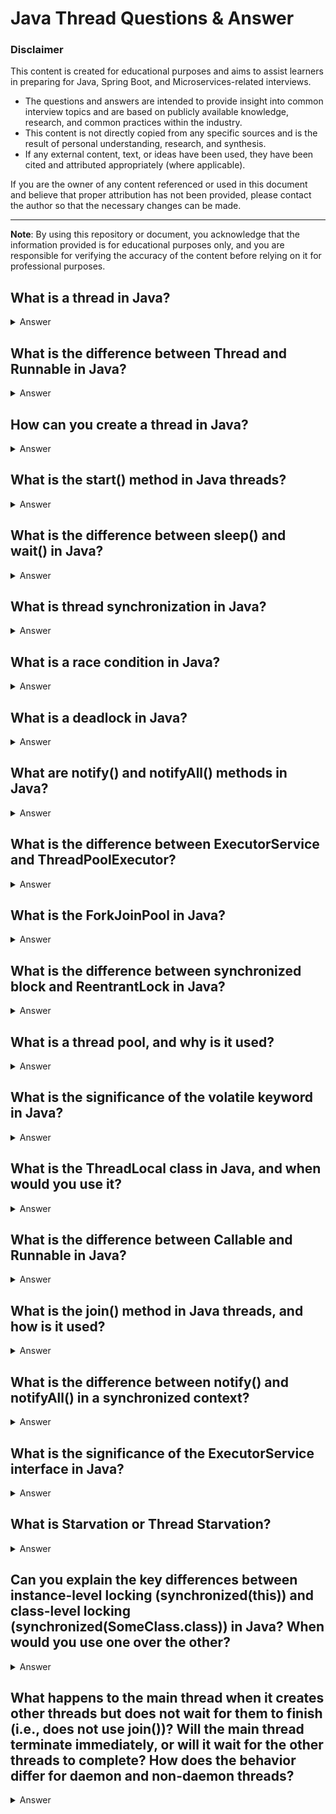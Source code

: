 # Java Thread Questions & Answer

### Disclaimer

This content is created for educational purposes and aims to assist learners in preparing for Java, Spring Boot, and
Microservices-related interviews.

- The questions and answers are intended to provide insight into common interview topics and are based on publicly
  available knowledge, research, and common practices within the industry.
- This content is not directly copied from any specific sources and is the result of personal understanding, research,
  and synthesis.
- If any external content, text, or ideas have been used, they have been cited and attributed appropriately (where
  applicable).

If you are the owner of any content referenced or used in this document and believe that proper attribution has not been
provided, please contact the author so that the necessary changes can be made.

---

**Note**: By using this repository or document, you acknowledge that the information provided is for educational
purposes only, and you are responsible for verifying the accuracy of the content before relying on it for professional
purposes.


## What is a thread in Java?
<details>
<summary>Answer</summary>

- A thread in Java is a lightweight process that allows the program to perform multiple tasks concurrently. 
- Java provides built-in support for multithreading, which enables developers to write programs that can execute multiple threads simultaneously.

- Threads in Java are implemented using the Thread class or implementing the Runnable interface. 
- Each thread has its own stack, program counter, and local variables, but they share the heap space.

</details>

## What is the difference between Thread and Runnable in Java?
<details>
<summary>Answer</summary>

- **Thread:** A Thread class represents a thread of execution in a program. You can either create a new Thread object and override its run() method, or pass a Runnable object to the Thread constructor.
- **Runnable:** A Runnable is a functional interface with a single method run(), representing a task that can be executed by a thread. Implementing Runnable allows for more flexibility because you can pass the same Runnable task to multiple threads.

**Key Differences:**
- Thread is a class, whereas Runnable is an interface.
- Runnable allows for better code separation and reusability since it doesn't require extending the Thread class.

</details>

## How can you create a thread in Java?
<details>
<summary>Answer</summary>

**There are two ways to create a thread in Java:**

- By extending the Thread class:

```java
class MyThread extends Thread {
    @Override
    public void run() {
        System.out.println("Thread is running");
    }
}

public class Main {
    public static void main(String[] args) {
        MyThread t = new MyThread();
        t.start(); // Start the thread
    }
}

```

- By implementing the Runnable interface:

```java
class MyRunnable implements Runnable {
    @Override
    public void run() {
        System.out.println("Thread is running");
    }
}

public class Main {
    public static void main(String[] args) {
        Runnable r = new MyRunnable();
        Thread t = new Thread(r);
        t.start(); // Start the thread
    }
}

```
</details>


## What is the start() method in Java threads?
<details>
<summary>Answer</summary>

- The start() method in Java is used to initiate the execution of a thread. 
- When you invoke start(), a new thread is created, and the run() method is executed in that thread. 
- It is important to note that start() should only be called once on a thread object. 
- Calling run() directly would just execute it in the current thread, not a new thread.

```java
Thread thread = new Thread();
thread.start(); // This calls the run() method in a new thread

```

</details>

## What is the difference between sleep() and wait() in Java?
<details>
<summary>Answer</summary>
 
- sleep(long millis): This method is a static method of the Thread class, and it pauses the current thread for a specified number of milliseconds. 
- The thread is paused and doesn't hold any locks.

```java
Thread.sleep(1000); // Sleeps for 1 second

```
- **wait():**
  - This method is defined in the Object class and must be called from within a synchronized block. 
  - It makes the current thread release the lock and enter the waiting state until another thread notifies it using notify() or notifyAll().

```java
synchronized(obj) {
    obj.wait(); // Causes the current thread to wait
}

```
</details>

## What is thread synchronization in Java?
<details>
<summary>Answer</summary>

- Thread synchronization in Java is the mechanism that ensures that only one thread can access a critical section (a block of code) at a time. 
- This is important to avoid data inconsistency when multiple threads modify shared data simultaneously.

**You can achieve synchronization by using:**
- Synchronized methods:

```java
public synchronized void method() {
    // synchronized code block
}

```

- Using Synchronized blocks:

```java
public void method() {
    synchronized(this) {
        // critical section
    }
}

```
- By synchronizing methods or blocks, we ensure that only one thread can execute them at a time, preventing race conditions.
</details>

## What is a race condition in Java?
<details>
<summary>Answer</summary>

- A race condition occurs when two or more threads try to access and modify shared resources concurrently, leading to inconsistent or unexpected results. 
- This happens when thread synchronization is not properly managed.

```java
class Counter {
    private int count = 0;

    public void increment() {
        count++; // Non-synchronized method may cause race condition
    }
}

```

- In this case, multiple threads calling the increment() method simultaneously may cause the value of count to be incorrect.
- To avoid race conditions, we use synchronization to ensure that only one thread can access the critical section at a time.

</details>

## What is a deadlock in Java?
<details>
<summary>Answer</summary>

- Deadlock is a situation in multithreading where two or more threads are blocked forever because they are waiting for each other to release resources that they need.

**Deadlock occurs when:**

    - Thread 1 holds lock A and waits for lock B.
    - Thread 2 holds lock B and waits for lock A.

**To prevent deadlocks, we can:**
- Use a timeout for acquiring locks (e.g., ReentrantLock with tryLock()).
- Always acquire locks in the same order.

</details>

## What are notify() and notifyAll() methods in Java?
<details>
<summary>Answer</summary>

- Both notify() and notifyAll() are used to wake up threads that are waiting on an object’s monitor.

**notify():**
- Wakes up a single thread that is waiting on the object's monitor (if any threads are waiting). If multiple threads are waiting, it is not guaranteed which thread will be awakened.

**notifyAll():**
- Wakes up all the threads that are waiting on the object's monitor.


```java
synchronized (obj) {
    obj.notify(); // or obj.notifyAll();
}

```

</details>


## What is the difference between ExecutorService and ThreadPoolExecutor?
<details>
<summary>Answer</summary>

**ExecutorService:**
- An interface that provides a higher-level replacement for the Thread class. 
- It provides methods for managing and controlling thread execution, such as submit(), shutdown(), and invokeAll().

**ThreadPoolExecutor:**
- A concrete implementation of the ExecutorService interface. 
- It provides a pool of threads to execute tasks concurrently. 
- The ThreadPoolExecutor can be configured with various parameters like core pool size, maximum pool size, and the queue used for holding tasks.

```java
ExecutorService executor = Executors.newFixedThreadPool(10);
executor.submit(() -> {
    // task code
});
executor.shutdown();

```
</details>


## What is the ForkJoinPool in Java?
<details>
<summary>Answer</summary>

- The ForkJoinPool is a specialized implementation of ExecutorService designed to work efficiently with tasks that can be divided into smaller subtasks recursively. 
- It is useful for parallelizing divide-and-conquer algorithms.
- ForkJoinPool uses a work-stealing algorithm, where idle threads can "steal" tasks from other threads, improving resource utilization.

Example of using ForkJoinPool:

```java
ForkJoinPool forkJoinPool = new ForkJoinPool();
forkJoinPool.submit(() -> {
    // divide-and-conquer task
});

```

</details>


## What is the difference between synchronized block and ReentrantLock in Java?
<details>
<summary>Answer</summary>

Both synchronized block and ReentrantLock are used to achieve thread synchronization, but they differ in terms of flexibility and features.

- **synchronized block:**
  - Simpler and easier to use.
  - Implicitly locks the object, and the lock is automatically released when the block is exited (either normally or via an exception).
  - Cannot try to acquire a lock with a timeout.
  - Works only with intrinsic locks (objects).

```java
synchronized (lockObject) {
    // synchronized code
}

```

- **ReentrantLock**:
  - A more advanced and flexible alternative to synchronized.
  - Provides additional functionality like tryLock(), lockInterruptibly(), and newCondition().
  - You must manually release the lock using unlock().
  - Allows for fair locking (threads can acquire the lock in the order they request it) via the ReentrantLock(true) constructor.

```java
ReentrantLock lock = new ReentrantLock();
try {
    lock.lock();
    // critical section
} finally {
    lock.unlock();
}

```

</details>


## What is a thread pool, and why is it used?

<details>
<summary>Answer</summary>

- A thread pool is a collection of pre-instantiated worker threads that are ready to execute tasks. 
- Instead of creating a new thread every time a task is executed (which can be inefficient), tasks are submitted to the thread pool, where they are assigned to available threads.

**Advantages of using a thread pool:**
- Improved performance: Avoids the overhead of repeatedly creating and destroying threads.
- Resource management: Limits the number of threads, preventing resource exhaustion.
- Better resource utilization: Threads in a pool can be reused, making it more efficient in managing threads.


Java provides the ExecutorService interface, which is implemented by classes such as ThreadPoolExecutor and factory methods like Executors.newFixedThreadPool().

```java
ExecutorService executor = Executors.newFixedThreadPool(10);
executor.submit(() -> {
    // task code
});

```

</details>

## What is the significance of the volatile keyword in Java?
<details>
<summary>Answer</summary>

- The volatile keyword in Java is used to indicate that a variable’s value can be changed by different threads concurrently. When a field is declared volatile, it ensures that:
  - **Visibility**
    - The value of the variable is always visible to all threads. This means when one thread modifies the value of a volatile variable, the new value is immediately visible to other threads.
  - **Atomicity**
    -  For simple types like boolean, int, etc., access to volatile variables is atomic (for example, reading and writing a volatile int is atomic). However, compound actions like i++ are not atomic and still require synchronization.

```java
private volatile boolean flag = false;

public void updateFlag() {
    flag = true; // This change will be visible to all threads immediately
}

```

- The volatile keyword should not be used as a replacement for proper synchronization, but it can be helpful for flags or state variables that are frequently checked but not modified in complex ways.


</details>


## What is the ThreadLocal class in Java, and when would you use it?
<details>
<summary>Answer</summary>

- The ThreadLocal class provides thread-local variables, which means each thread accessing a ThreadLocal variable gets its own copy of the variable. 
- This ensures that one thread cannot see or modify the value of a variable that is used by another thread.
- Each thread can have its own independent copy of a variable, which eliminates the need for synchronization.
- **Usage**
  -  It's useful when you need to store data that is thread-specific (e.g., database connections or user session data). 
  - This way, no synchronization is needed since each thread accesses its own isolated copy.

```java
ThreadLocal<Integer> threadLocal = ThreadLocal.withInitial(() -> 1);

public void someMethod() {
    Integer value = threadLocal.get();
    System.out.println(value);
    threadLocal.set(value + 1);
}

```
- Each thread will have its own value that is stored in ThreadLocal.

</details>


## What is the difference between Callable and Runnable in Java?
<details>
<summary>Answer</summary>

**Runnable**:
- Represents a task that can be executed by a thread.
- The run() method does not return a result and cannot throw a checked exception.
- It is mainly used for tasks that do not need to return a value or throw exceptions.

```java
Runnable task = () -> {
    System.out.println("Task is running");
};

```

**Callable**:
- Similar to Runnable, but it can return a result and throw a checked exception.
- The call() method returns a result (wrapped in a Future), which can be accessed later using Future.get().

```java
Callable<Integer> task = () -> {
    return 123;
};
ExecutorService executor = Executors.newFixedThreadPool(1);
Future<Integer> result = executor.submit(task);
Integer value = result.get();  // This will return 123

```

- Callable is useful when you need to get a result from the task or handle exceptions during execution.

</details>


##  What is the join() method in Java threads, and how is it used?
<details>
<summary>Answer</summary>

- The join() method allows one thread to wait for the completion of another thread. 
- When join() is called on a thread, the calling thread (usually the main thread) pauses until the thread on which join() was called finishes executing.
- Usage: It's useful when you need to ensure that one thread has completed its execution before another thread continues.

```java
class MyThread extends Thread {
    public void run() {
        System.out.println("Thread is running");
    }
}

public class Main {
    public static void main(String[] args) throws InterruptedException {
        MyThread t1 = new MyThread();
        t1.start();
        t1.join();  // Main thread waits for t1 to finish
        System.out.println("Main thread continues");
    }
}

```

- In the above example, the main thread will wait until t1 completes before it proceeds with the next statement.

</details>

##  What is the difference between notify() and notifyAll() in a synchronized context?
<details>
<summary>Answer</summary>

- notify(): Wakes up one thread that is waiting on the current object's monitor. If there are multiple threads waiting, one of them is chosen at random, but there is no guarantee as to which one.
- notifyAll(): Wakes up all the threads that are waiting on the current object's monitor. This is useful when you want all threads to check a certain condition after being notified.


**When to use notify() vs notifyAll():**
- Use notify() when you know only one thread should proceed (for example, when a condition is met, and only one thread should proceed).
- Use notifyAll() when multiple threads may need to be notified to re-check conditions or perform actions based on updated data.

</details>

## What is the significance of the ExecutorService interface in Java?
<details>
<summary>Answer</summary>

- ExecutorService is a high-level interface in Java that provides a framework for managing and controlling thread execution. It decouples the task submission from the mechanics of how each task will be executed (e.g., using a thread pool). It is part of the java.util.concurrent package.
- Provides methods like submit(), invokeAll(), and shutdown().
- The ExecutorService manages the lifecycle of threads, making it easier to implement parallel tasks without directly managing individual threads.
- It simplifies the process of task scheduling, handling timeouts, and managing thread pools.

```java
ExecutorService executorService = Executors.newFixedThreadPool(4);
Future<Integer> future = executorService.submit(() -> {
    // Perform some task
    return 123;
});
Integer result = future.get();  // Get the result of the task
executorService.shutdown();

```

</details>


## What is Starvation or Thread Starvation?
<details>
<summary>Answer</summary>

- Starvation refers to a situation in multithreading where a thread is perpetually denied access to resources it needs to proceed (like CPU time), usually because other threads are continually getting the resources instead. 
- As a result, the starved thread may never get a chance to execute, or it executes very infrequently.

- Example Scenario of Starvation: If you have a situation where threads with high priority are always executing and consuming resources, the lower-priority threads might never get a chance to run, leading to starvation.

```java
class StarvationExample {
    public static void main(String[] args) {
        Thread lowPriorityThread = new Thread(() -> {
            while (true) {
                System.out.println("Low priority thread is running");
            }
        });

        Thread highPriorityThread = new Thread(() -> {
            while (true) {
                System.out.println("High priority thread is running");
            }
        });

        // Set priority of high-priority thread to maximum
        highPriorityThread.setPriority(Thread.MAX_PRIORITY);
        lowPriorityThread.setPriority(Thread.MIN_PRIORITY);

        lowPriorityThread.start();
        highPriorityThread.start();
    }
}

```
</details>


## Can you explain the key differences between instance-level locking (synchronized(this)) and class-level locking (synchronized(SomeClass.class)) in Java? When would you use one over the other?
<details>
<summary>Answer</summary>

- In Java, both instance-level locking and class-level locking are used for synchronizing code blocks to ensure that only one thread can execute a specific section of code at a time. However, the key differences between them lie in what they lock on and how they affect thread synchronization.
- Let's break down the differences and when to use each:

**Scope of Synchronization:**
- **Instance-Level Locking (synchronized(this)):**
  - Applies to instance methods and instance variables.
  - When a method or block is synchronized on this, it ensures that only one thread can execute a synchronized method/block on the same instance at a time.
  - This means synchronization is applied on a per-instance basis, meaning different instances of the class can be accessed concurrently if they are synchronized on this.
```java
class Counter {
    private int count = 0;

    public void increment() {
        synchronized(this) {  // Synchronize on the instance level (this)
            count++;
        }
    }

    public void decrement() {
        synchronized(this) {  // Synchronize on the instance level (this)
            count--;
        }
    }
}

```
- Here, two different threads accessing increment() or decrement() on different instances of Counter can run concurrently, as they synchronize on separate instances.


**Class-Level Locking (synchronized(SomeClass.class)):**
- Applies to static methods and static variables.
- When synchronized on the class object (SomeClass.class), the lock applies to all threads accessing static methods or variables for the entire class, not just individual instances.
- This means only one thread can execute any synchronized block or static method on the class at a time, regardless of how many instances exist.

```java
class Counter {
    private static int count = 0;

    public static void increment() {
        synchronized(Counter.class) {  // Synchronize on the class object (Counter.class)
            count++;
        }
    }

    public static void decrement() {
        synchronized(Counter.class) {  // Synchronize on the class object (Counter.class)
            count--;
        }
    }
}

```
- Here, all threads accessing the static methods increment() or decrement() will be synchronized on the class object, meaning only one thread can execute these methods at a time, even if different threads are working with different instances of Counter.


</details>


## What happens to the main thread when it creates other threads but does not wait for them to finish (i.e., does not use join())? Will the main thread terminate immediately, or will it wait for the other threads to complete? How does the behavior differ for daemon and non-daemon threads?
<details>
<summary>Answer</summary>

In Java, the behavior of the main thread when it creates other threads and doesn't wait for them depends on whether the created threads are daemon or non-daemon threads.


- Main Thread with Non-Daemon Threads:
  - Main thread execution: When the main thread creates other non-daemon threads (i.e., threads that are not marked as daemon), it will not wait for those threads to finish, unless explicitly instructed to do so using the join() method.
  - Main thread behavior: As soon as the main thread finishes executing its tasks, it will terminate, but the JVM will not exit until all non-daemon threads have completed their execution. This is because the JVM keeps running as long as any non-daemon threads are alive.
  - JVM behavior: The JVM will continue running until all non-daemon threads (including those created by the main thread) have finished executing, even if the main thread has already finished.


```java
class MyThread extends Thread {
    @Override
    public void run() {
        try {
            Thread.sleep(2000);  // Simulating work
            System.out.println("Thread finished work.");
        } catch (InterruptedException e) {
            e.printStackTrace();
        }
    }
}

public class MainThreadExample {
    public static void main(String[] args) {
        Thread t1 = new MyThread();
        Thread t2 = new MyThread();

        t1.start();
        t2.start();

        System.out.println("Main thread finishing.");
        // Main thread does NOT wait for t1 and t2 to finish
    }
}

```

- The main thread prints "Main thread finishing." and exits, but the JVM will not terminate immediately. It waits until both t1 and t2 (non-daemon threads) finish their work.



- Main Thread with Daemon Threads:
  - Main thread execution: When the main thread creates daemon threads (i.e., threads that are marked as daemon using thread.setDaemon(true)), the behavior is different:
  - Main thread behavior: The main thread will finish its execution as soon as it completes its tasks, without waiting for the daemon threads to finish.
  - JVM behavior: The JVM will exit immediately when the main thread finishes, even if daemon threads are still running. This happens because daemon threads are background threads that do not prevent the JVM from exiting.

```java
class DaemonThread extends Thread {
    @Override
    public void run() {
        try {
            Thread.sleep(2000);  // Simulating work
            System.out.println("Daemon thread finished work.");
        } catch (InterruptedException e) {
            e.printStackTrace();
        }
    }
}

public class MainThreadExample {
    public static void main(String[] args) {
        Thread t1 = new DaemonThread();
        Thread t2 = new DaemonThread();

        t1.setDaemon(true);  // Marking as daemon thread
        t2.setDaemon(true);  // Marking as daemon thread

        t1.start();
        t2.start();

        System.out.println("Main thread finishing.");
        // Main thread does NOT wait for t1 and t2 to finish
    }
}

```

- The main thread finishes and prints "Main thread finishing." immediately. 
- The JVM will exit, even though the daemon threads (t1 and t2) may still be running or not finished with their tasks.

</details>

